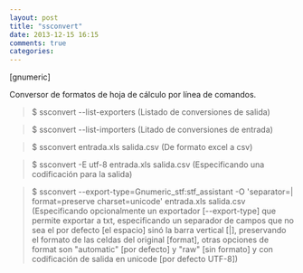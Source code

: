 ```yaml
---
layout: post
title: "ssconvert"
date: 2013-12-15 16:15
comments: true
categories: 
---
```

[gnumeric]

Conversor de formatos de hoja de cálculo por línea de comandos.

>$ ssconvert --list-exporters (Listado de conversiones de salida)

>$ ssconvert --list-importers (Litado de conversiones de entrada)

>$ ssconvert entrada.xls salida.csv (De formato excel a csv)

>$ ssconvert -E utf-8 entrada.xls salida.csv (Especificando una codificación para la salida)

>$ ssconvert --export-type=Gnumeric_stf:stf_assistant -O 'separator=| format=preserve charset=unicode' entrada.xls salida.csv (Especificando opcionalmente un exportador [--export-type] que permite exportar a txt, especificando un separador de campos que no sea el por defecto [el espacio] sinó la barra vertical [|], preservando el formato de las celdas del original [format], otras opciones de format son "automatic" [por defecto] y "raw" [sin formato] y con codificación de salida en unicode [por defecto UTF-8])

